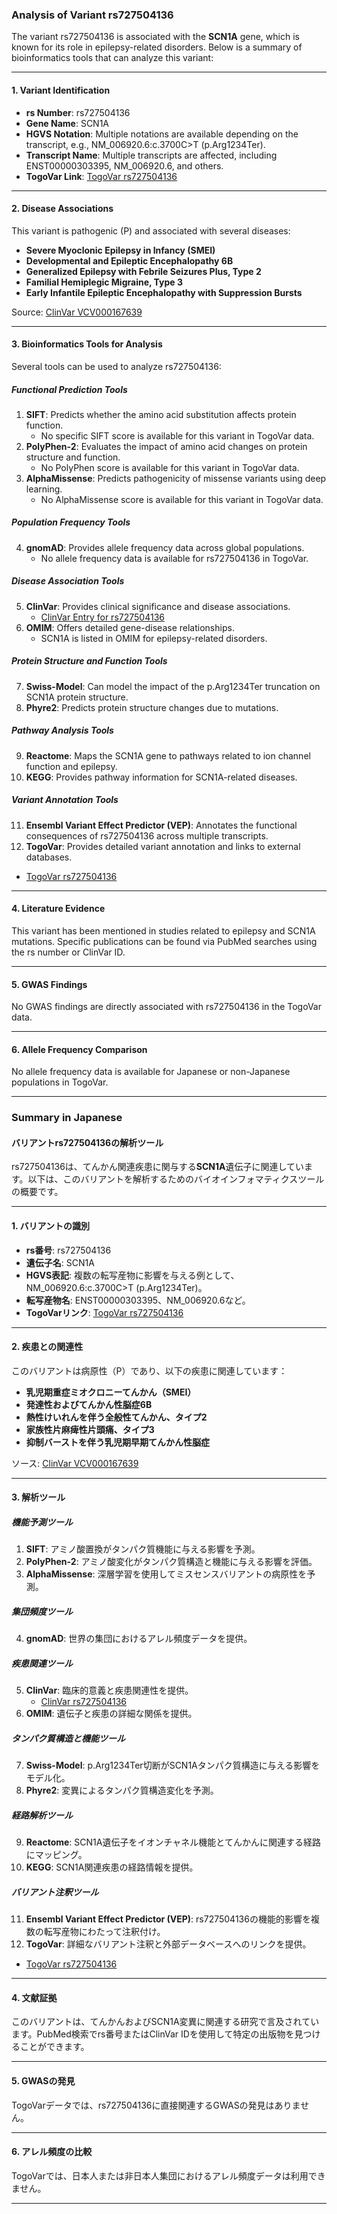 ### Analysis of Variant rs727504136
The variant rs727504136 is associated with the **SCN1A** gene, which is known for its role in epilepsy-related disorders. Below is a summary of bioinformatics tools that can analyze this variant:

---

#### 1. **Variant Identification**
- **rs Number**: rs727504136  
- **Gene Name**: SCN1A  
- **HGVS Notation**: Multiple notations are available depending on the transcript, e.g., NM_006920.6:c.3700C>T (p.Arg1234Ter).  
- **Transcript Name**: Multiple transcripts are affected, including ENST00000303395, NM_006920.6, and others.  
- **TogoVar Link**: [TogoVar rs727504136](https://togovar.org/variant/2-166012255-G-A)

---

#### 2. **Disease Associations**
This variant is pathogenic (P) and associated with several diseases:
- **Severe Myoclonic Epilepsy in Infancy (SMEI)**  
- **Developmental and Epileptic Encephalopathy 6B**  
- **Generalized Epilepsy with Febrile Seizures Plus, Type 2**  
- **Familial Hemiplegic Migraine, Type 3**  
- **Early Infantile Epileptic Encephalopathy with Suppression Bursts**  

Source: [ClinVar VCV000167639](https://www.ncbi.nlm.nih.gov/clinvar/variation/167639)

---

#### 3. **Bioinformatics Tools for Analysis**
Several tools can be used to analyze rs727504136:

##### **Functional Prediction Tools**
1. **SIFT**: Predicts whether the amino acid substitution affects protein function.  
   - No specific SIFT score is available for this variant in TogoVar data.  
2. **PolyPhen-2**: Evaluates the impact of amino acid changes on protein structure and function.  
   - No PolyPhen score is available for this variant in TogoVar data.  
3. **AlphaMissense**: Predicts pathogenicity of missense variants using deep learning.  
   - No AlphaMissense score is available for this variant in TogoVar data.

##### **Population Frequency Tools**
4. **gnomAD**: Provides allele frequency data across global populations.  
   - No allele frequency data is available for rs727504136 in TogoVar.  

##### **Disease Association Tools**
5. **ClinVar**: Provides clinical significance and disease associations.  
   - [ClinVar Entry for rs727504136](https://www.ncbi.nlm.nih.gov/clinvar/variation/167639)  
6. **OMIM**: Offers detailed gene-disease relationships.  
   - SCN1A is listed in OMIM for epilepsy-related disorders.  

##### **Protein Structure and Function Tools**
7. **Swiss-Model**: Can model the impact of the p.Arg1234Ter truncation on SCN1A protein structure.  
8. **Phyre2**: Predicts protein structure changes due to mutations.  

##### **Pathway Analysis Tools**
9. **Reactome**: Maps the SCN1A gene to pathways related to ion channel function and epilepsy.  
10. **KEGG**: Provides pathway information for SCN1A-related diseases.

##### **Variant Annotation Tools**
11. **Ensembl Variant Effect Predictor (VEP)**: Annotates the functional consequences of rs727504136 across multiple transcripts.  
12. **TogoVar**: Provides detailed variant annotation and links to external databases.  
   - [TogoVar rs727504136](https://togovar.org/variant/2-166012255-G-A)

---

#### 4. **Literature Evidence**
This variant has been mentioned in studies related to epilepsy and SCN1A mutations. Specific publications can be found via PubMed searches using the rs number or ClinVar ID.

---

#### 5. **GWAS Findings**
No GWAS findings are directly associated with rs727504136 in the TogoVar data.

---

#### 6. **Allele Frequency Comparison**
No allele frequency data is available for Japanese or non-Japanese populations in TogoVar.

---

### Summary in Japanese
#### バリアントrs727504136の解析ツール
rs727504136は、てんかん関連疾患に関与する**SCN1A**遺伝子に関連しています。以下は、このバリアントを解析するためのバイオインフォマティクスツールの概要です。

---

#### 1. **バリアントの識別**
- **rs番号**: rs727504136  
- **遺伝子名**: SCN1A  
- **HGVS表記**: 複数の転写産物に影響を与える例として、NM_006920.6:c.3700C>T (p.Arg1234Ter)。  
- **転写産物名**: ENST00000303395、NM_006920.6など。  
- **TogoVarリンク**: [TogoVar rs727504136](https://togovar.org/variant/2-166012255-G-A)

---

#### 2. **疾患との関連性**
このバリアントは病原性（P）であり、以下の疾患に関連しています：
- **乳児期重症ミオクロニーてんかん（SMEI）**  
- **発達性およびてんかん性脳症6B**  
- **熱性けいれんを伴う全般性てんかん、タイプ2**  
- **家族性片麻痺性片頭痛、タイプ3**  
- **抑制バーストを伴う乳児期早期てんかん性脳症**  

ソース: [ClinVar VCV000167639](https://www.ncbi.nlm.nih.gov/clinvar/variation/167639)

---

#### 3. **解析ツール**
##### **機能予測ツール**
1. **SIFT**: アミノ酸置換がタンパク質機能に与える影響を予測。  
2. **PolyPhen-2**: アミノ酸変化がタンパク質構造と機能に与える影響を評価。  
3. **AlphaMissense**: 深層学習を使用してミスセンスバリアントの病原性を予測。

##### **集団頻度ツール**
4. **gnomAD**: 世界の集団におけるアレル頻度データを提供。

##### **疾患関連ツール**
5. **ClinVar**: 臨床的意義と疾患関連性を提供。  
   - [ClinVar rs727504136](https://www.ncbi.nlm.nih.gov/clinvar/variation/167639)  
6. **OMIM**: 遺伝子と疾患の詳細な関係を提供。

##### **タンパク質構造と機能ツール**
7. **Swiss-Model**: p.Arg1234Ter切断がSCN1Aタンパク質構造に与える影響をモデル化。  
8. **Phyre2**: 変異によるタンパク質構造変化を予測。

##### **経路解析ツール**
9. **Reactome**: SCN1A遺伝子をイオンチャネル機能とてんかんに関連する経路にマッピング。  
10. **KEGG**: SCN1A関連疾患の経路情報を提供。

##### **バリアント注釈ツール**
11. **Ensembl Variant Effect Predictor (VEP)**: rs727504136の機能的影響を複数の転写産物にわたって注釈付け。  
12. **TogoVar**: 詳細なバリアント注釈と外部データベースへのリンクを提供。  
   - [TogoVar rs727504136](https://togovar.org/variant/2-166012255-G-A)

---

#### 4. **文献証拠**
このバリアントは、てんかんおよびSCN1A変異に関連する研究で言及されています。PubMed検索でrs番号またはClinVar IDを使用して特定の出版物を見つけることができます。

---

#### 5. **GWASの発見**
TogoVarデータでは、rs727504136に直接関連するGWASの発見はありません。

---

#### 6. **アレル頻度の比較**
TogoVarでは、日本人または非日本人集団におけるアレル頻度データは利用できません。

---